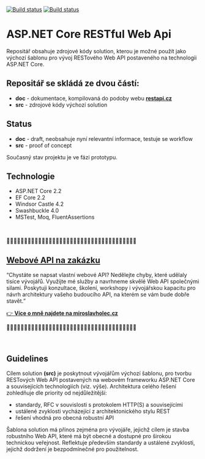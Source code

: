 [![Build status](https://mholec.visualstudio.com/DEV/_apis/build/status/Websites%20-%20HTML/RestApiCz)](https://mholec.visualstudio.com/DEV/_build/latest?definitionId=52)
[![Build status](https://mholec.visualstudio.com/DEV/_apis/build/status/RestApiCz%20-%20Apic)](https://mholec.visualstudio.com/DEV/_build/latest?definitionId=54)


# ASP.NET Core RESTful Web Api

Repositář obsahuje zdrojové kódy solution, kterou je možné použít jako výchozí šablonu pro vývoj RESTového Web API postaveného na technologii ASP.NET Core.

<h2>Repositář se skládá ze dvou částí:</h2>

- **doc** - dokumentace, kompilovaná do podoby webu **[restapi.cz](https://www.restapi.cz)**
- **src** - zdrojové kódy výchozí solution

## Status

- **doc** - draft, neobsahuje nyní relevantní informace, testuje se workflow
- **src** - proof of concept


Současný stav projektu je ve fázi prototypu.

## Technologie

- ASP.NET Core 2.2
- EF Core 2.2
- Windsor Castle 4.2
- Swashbuckle 4.0
- MSTest, Moq, FluentAssertions


<p>&nbsp;</p>

📄📄📄📄📄📄📄📄📄📄📄📄📄📄📄📄📄📄📄📄📄📄📄📄📄📄📄📄📄📄📄📄📄📄📄📄📄
<div>
  <h2><a href="https://www.miroslavholec.cz">Webové API na zakázku</a></h2>
  <p><q>Chystáte se napsat vlastní webové API? Nedělejte chyby, které udělaly tisíce vývojářů. Využijte mé služby a navrhneme 
    skvělé Web API společnými silami. Poskytuji konzultace, školení, workshopy i vývojářskou kapacitu pro návrh architektury
    vašeho budoucího API, na kterém se vám bude dobře stavět.</q>
  </p>
  <p><a href="https://www.miroslavholec.cz"> 👉 <strong>Více o mně najdete na miroslavholec.cz</strong></a></p>
</div>

📄📄📄📄📄📄📄📄📄📄📄📄📄📄📄📄📄📄📄📄📄📄📄📄📄📄📄📄📄📄📄📄📄📄📄📄📄

<p>&nbsp;</p>



## Guidelines

Cílem solution **(src)** je poskytnout vývojářům výchozí šablonu, pro tvorbu RESTových Web API postavených na webovém frameworku ASP.NET Core a souvisejících technologiích (viz. výše). Architektura celého řešení zohledňuje dle priority od nejdůležitější:

- standardy, RFC v souvislosti s protokolem HTTP(S) a souvisejícími
- ustálené zvyklosti vycházející z architektonického stylu REST
- řešení vhodná pro obecná robustní API

Šablona solution má přínos zejména pro vývojáře, jejichž cílem je stavba robustního Web API, které má být obecné a dostupné pro širokou technickou veřejnost. Reflektuje především standardy a ustálené zvyklosti, jejichž dodržení je bezpodmínečné pro použitelnost.
